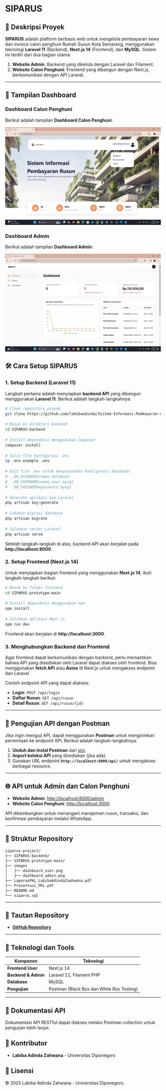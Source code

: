 # SIPARUS

## 📌 **Deskripsi Proyek**
**SIPARUS** adalah platform berbasis web untuk mengelola pembayaran sewa dan invoice calon penghuni Rumah Susun Kota Semarang, menggunakan teknologi **Laravel 11** (Backend), **Next.js 14** (Frontend), dan **MySQL**. Sistem ini terdiri dari dua bagian utama:
1. **Website Admin**: Backend yang dikelola dengan Laravel dan Filament.
2. **Website Calon Penghuni**: Frontend yang dibangun dengan Next.js, berkomunikasi dengan API Laravel.

---
## 📸 **Tampilan Dashboard**

### **Dashboard Calon Penghuni**
Berikut adalah tampilan **Dashboard Calon Penghuni**:

![Dashboard Calon Penghuni](images/dashboard_user.png)

### **Dashboard Admin**
Berikut adalah tampilan **Dashboard Admin**:

![Dashboard Admin](images/dashboard_admin.png)

## 🛠 **Cara Setup SIPARUS**

### **1. Setup Backend (Laravel 11)**
Langkah pertama adalah menyiapkan **backend API** yang dibangun menggunakan **Laravel 11**. Berikut adalah langkah-langkahnya:

```bash
# Clone repository proyek
git clone https://github.com/labibaadinda/Sistem-Informasi-Pembayaran-dan-Pengelolaan-Rusun-Kota-Semarang.git

# Masuk ke direktori backend
cd SIPARUS-backend

# Install dependensi menggunakan Composer
composer install

# Salin file konfigurasi .env
cp .env.example .env

# Edit file .env untuk menyesuaikan konfigurasi database:
# - DB_DATABASE=nama_database
# - DB_USERNAME=nama_user_mysql
# - DB_PASSWORD=password_mysql

# Generate aplikasi key Laravel
php artisan key:generate

# Lakukan migrasi database
php artisan migrate

# Jalankan server Laravel
php artisan serve
```

Setelah langkah-langkah di atas, backend API akan berjalan pada **http://localhost:8000**.

### **2. Setup Frontend (Next.js 14)**
Untuk menyiapkan bagian frontend yang menggunakan **Next.js 14**, ikuti langkah-langkah berikut:

```bash
# Masuk ke folder frontend
cd SIPARUS-prototype-main

# Install dependensi menggunakan npm
npm install

# Jalankan aplikasi Next.js
npm run dev
```

Frontend akan berjalan di **http://localhost:3000**.

### **3. Menghubungkan Backend dan Frontend**
Agar frontend dapat berkomunikasi dengan backend, perlu memastikan bahwa API yang disediakan oleh Laravel dapat diakses oleh frontend. Bisa menggunakan **fetch API** atau **Axios** di Next.js untuk mengakses endpoint dari Laravel.

Contoh endpoint API yang dapat diakses:
- **Login**: `POST /api/login`
- **Daftar Rusun**: `GET /api/rusun`
- **Detail Rusun**: `GET /api/rusun/{id}`

---

## 🔎 **Pengujian API dengan Postman**
Jika ingin menguji API, dapat menggunakan **Postman** untuk mengirimkan permintaan ke endpoint API. Berikut adalah langkah-langkahnya:

1. **Unduh dan instal Postman** dari [sini](https://www.postman.com/).
2. **Import koleksi API** yang disediakan (jika ada).
3. Gunakan URL endpoint **`http://localhost:8000/api/`** untuk mengakses berbagai resource.

---

## 🌐 **API untuk Admin dan Calon Penghuni**
- **Website Admin**: [http://localhost:8000/admin](http://localhost:8000/admin)
- **Website Calon Penghuni**: [http://localhost:3000](http://localhost:3000)

API dikembangkan untuk menangani manajemen rusun, transaksi, dan konfirmasi pembayaran melalui WhatsApp.

---

## 📂 **Struktur Repository**
```
siparus-project/
├── SIPARUS-backend/   
├── SIPARUS-prototype-main/   
├── images
│   ├── dashboard_user.png
│   ├── dashboard_admin.png
├── LaporanPKL_LabibaAdindaZaahwana.pdf   
├── Presentasi_PKL.pdf
├── README.md
└── siparus.sql

```

---

## 🔗 **Tautan Repository**
- **[GitHub Repository](https://github.com/labibaadinda/Sistem-Informasi-Pembayaran-dan-Pengelolaan-Rusun-Kota-Semarang)**

---

## 📝 **Teknologi dan Tools**
| Komponen             | Teknologi                              |
|----------------------|----------------------------------------|
| **Frontend User**    | Next.js 14                             |
| **Backend & Admin**  | Laravel 11, Filament PHP               |
| **Database**         | MySQL                                  |
| **Pengujian**        | Postman (Black Box dan White Box Testing)            |

---

## 📖 **Dokumentasi API**
Dokumentasi API RESTful dapat diakses melalui Postman collection untuk pengujian lebih lanjut.


## 👥 Kontributor
- **Labiba Adinda Zahwana** - Universitas Diponegoro

## 📌 Lisensi
© 2025 Labiba Adinda Zahwana - Universitas Diponegoro.
